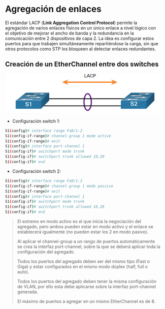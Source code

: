 # Agregación de enlaces

El estándar LACP (**Link Aggregation Control Protocol**) permite la agregación de varios enlaces físicos en un único enlace a nivel lógico con el objetivo de mejorar el ancho de banda y la redundancia en la comunicación entre 2 dispositivos de capa 2. La idea es configurar estos puertos para que trabajen simultáneamente repartiéndose la carga, sin que otros protocolos como STP los bloqueen al detectar enlaces redundantes.

## Creación de un EtherChannel entre dos switches

![LACP](lacp.png)

* Configuración switch 1:
```bash
S1(config)# interface range Fa0/1-2
S1(config-if-range)# channel-group 1 mode active
S1(config-if-range)# exit
S1(config)# interface port-channel 1
S1(config-if)# switchport mode trunk
S1(config-if)# switchport trunk allowed 10,20
S1(config-if)# end
```

* Configuración switch 2:
```bash
S1(config)# interface range Fa0/1-2
S1(config-if-range)# channel-group 1 mode passive
S1(config-if-range)# exit
S1(config)# interface port-channel 1
S1(config-if)# switchport mode trunk
S1(config-if)# switchport trunk allowed 10,20
S1(config-if)# end
```
> El extremo en modo activo es el que inicia la negociación del agregado, pero ambos pueden estar en modo activo y el enlace se establecerá igualmente (no pueden estar los 2 en modo pasivo).
> 
> Al aplicar el channel-group a un rango de puertos automáticamente se crea la interfaz port-channel, sobre la que se deberá aplicar toda la configuración del agregado.
> 
> Todos los puertos del agregado deben ser del mismo tipo (Fast o Giga) y estar configurados en el mismo modo dúplex (half, full o auto).
> 
> Todos los puertos del agregado deben tener la misma configuración de VLAN, por ello esta debe aplicarse sobre la interfaz port-channel generada.
> 
> El máximo de puertos a agregar en un mismo EtherChannel es de 8.